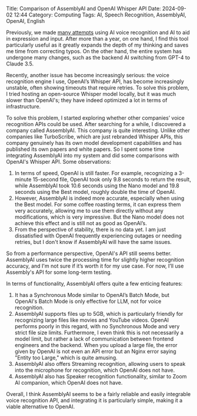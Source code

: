 Title: Comparison of AssemblyAI and OpenAI Whisper API
Date: 2024-09-02 12:44
Category: Computing
Tags: AI, Speech Recognition, AssemblyAI, OpenAI, English

Previously, we made [many attempts](/GPT-API-usage-creation.html) using AI voice recognition and AI to aid in expression and input. After more than a year, on one hand, I find this tool particularly useful as it greatly expands the depth of my thinking and saves me time from correcting typos. On the other hand, the entire system has undergone many changes, such as the backend AI switching from GPT-4 to Claude 3.5.

Recently, another issue has become increasingly serious: the voice recognition engine I use, OpenAI’s Whisper API, has become increasingly unstable, often showing timeouts that require retries. To solve this problem, I tried hosting an open-source Whisper model locally, but it was much slower than OpenAI's; they have indeed optimized a lot in terms of infrastructure.

To solve this problem, I started exploring whether other companies’ voice recognition APIs could be used. After searching for a while, I discovered a company called AssemblyAI. This company is quite interesting. Unlike other companies like TurboScribe, which are just rebranded Whisper APIs, this company genuinely has its own model development capabilities and has published its own papers and white papers. So I spent some time integrating AssemblyAI into my system and did some comparisons with OpenAI's Whisper API. Some observations:

1. In terms of speed, OpenAI is still faster. For example, recognizing a 3-minute 15-second file, OpenAI took only 9.8 seconds to return the result, while AssemblyAI took 10.6 seconds using the Nano model and 19.8 seconds using the Best model, roughly double the time of OpenAI.
2. However, AssemblyAI is indeed more accurate, especially when using the Best model. For some coffee roasting terms, it can express them very accurately, allowing me to use them directly without any modifications, which is very impressive. But the Nano model does not achieve this effect and is still not as good as OpenAI’s.
3. From the perspective of stability, there is no data yet. I am just dissatisfied with OpenAI frequently experiencing outages or needing retries, but I don't know if AssemblyAI will have the same issues.

So from a performance perspective, OpenAI's API still seems better. AssemblyAI uses twice the processing time for slightly higher recognition accuracy, and I'm not sure if it’s worth it for my use case. For now, I’ll use Assembly's API for some long-term testing.

In terms of functionality, AssemblyAI offers quite a few enticing features:

1. It has a Synchronous Mode similar to OpenAI’s Batch Mode, but OpenAI's Batch Mode is only effective for LLM, not for voice recognition.
2. AssemblyAI supports files up to 5GB, which is particularly friendly for recognizing large files like movies and YouTube videos. OpenAI performs poorly in this regard, with no Synchronous Mode and very strict file size limits. Furthermore, I even think this is not necessarily a model limit, but rather a lack of communication between frontend engineers and the backend. When you upload a large file, the error given by OpenAI is not even an API error but an Nginx error saying "Entity too Large," which is quite amusing.
3. AssemblyAI also offers Streaming recognition, allowing users to speak into the microphone for recognition, which OpenAI does not have.
4. AssemblyAI also has Speaker recognition functionality, similar to Zoom AI companion, which OpenAI does not have.

Overall, I think AssemblyAI seems to be a fairly reliable and easily integrable voice recognition API, and integrating it is particularly simple, making it a viable alternative to OpenAI.